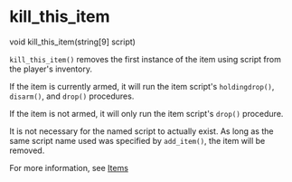 # kill_this_item

<Prototype>void kill_this_item(string[9] script)</Prototype>

`kill_this_item()` removes the first instance of the item using script from the player's inventory.

If the item is currently armed, it will run the item script's `holdingdrop()`, `disarm()`, and `drop()` procedures.

If the item is not armed, it will only run the item script's `drop()` procedure.

It is not necessary for the named script to actually exist. As long as the same script name used was specified by `add_item()`, the item will be removed.


For more information, see [Items](../guide/items.md)
